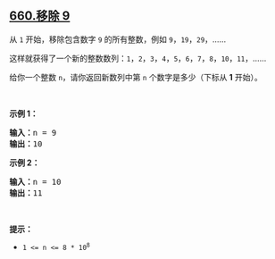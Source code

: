 ## [660.移除 9](https://leetcode.cn/problems/remove-9/)
<p>从 <code>1</code> 开始，移除包含数字 <code>9</code> 的所有整数，例如 <code>9</code>，<code>19</code>，<code>29</code>，……</p>

<p>这样就获得了一个新的整数数列：<code>1</code>，<code>2</code>，<code>3</code>，<code>4</code>，<code>5</code>，<code>6</code>，<code>7</code>，<code>8</code>，<code>10</code>，<code>11</code>，……</p>

<p>给你一个整数 <code>n</code>，请你返回新数列中第 <code>n</code> 个数字是多少（下标从 <strong>1</strong> 开始）。</p>

<p>&nbsp;</p>

<p><strong>示例 1：</strong></p>

<pre>
<strong>输入：</strong>n = 9
<strong>输出：</strong>10
</pre>

<p><strong>示例 2：</strong></p>

<pre>
<strong>输入：</strong>n = 10
<strong>输出：</strong>11
</pre>

<p>&nbsp;</p>

<p><strong>提示：</strong></p>

<ul>
	<li><code>1 &lt;= n &lt;= 8 * 10<sup>8</sup></code></li>
</ul>
